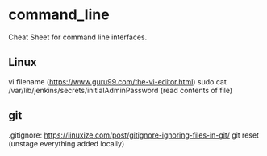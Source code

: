 # command_line
Cheat Sheet for command line interfaces.

## Linux
vi filename (https://www.guru99.com/the-vi-editor.html)
sudo cat /var/lib/jenkins/secrets/initialAdminPassword (read contents of file)

## git
.gitignore: https://linuxize.com/post/gitignore-ignoring-files-in-git/
git reset (unstage everything added locally)
